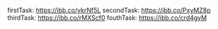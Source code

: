 firstTask: https://ibb.co/ykrNf5L
secondTask: https://ibb.co/PxyMZ8p
thirdTask: https://ibb.co/rMXScf0
fouthTask: https://ibb.co/crd4gyM